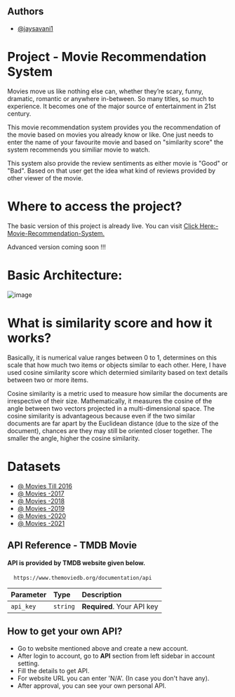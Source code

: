 
## Authors

- [@jaysavani1](https://www.github.com/jaysavani1)


# Project - Movie Recommendation System

Movies move us like nothing else can, whether they’re scary, funny, dramatic, romantic or anywhere in-between. So many titles, so much to experience. It becomes one of the major source of entertainment in 21st century.

This movie recommendation system provides you the recommendation of the movie based on movies you already know or like. One just needs to enter the name of your favourite movie and based on "similarity score" the system recommends you similiar movie to watch.

This system also provide the review sentiments as either movie is "Good" or "Bad". Based on that user get the idea what kind of reviews provided by other viewer of the movie.

# Where to access the project?

The basic version of this project is already live. You can visit [Click Here:- Movie-Recommendation-System.](https://movierecommendjs.herokuapp.com/)

Advanced version coming soon !!!

# Basic Architecture:
![image](https://user-images.githubusercontent.com/39219880/153902590-3140a7b7-7faf-4d83-b793-94e3b1498601.png)


# What is similarity score and how it works?

Basically, it is numerical value ranges between 0 to 1, determines on this scale that how much two items or objects similar to each other.
Here, I have used cosine similarity score which determied similarity based on text details between two or more items.

Cosine similarity is a metric used to measure how similar the documents are irrespective of their size. Mathematically, it measures the cosine of the angle between two vectors projected in a multi-dimensional space. The cosine similarity is advantageous because even if the two similar documents are far apart by the Euclidean distance (due to the size of the document), chances are they may still be oriented closer together. The smaller the angle, higher the cosine similarity.

# Datasets

- [@ Movies Till 2016](https://www.kaggle.com/carolzhangdc/imdb-5000-movie-dataset)
- [@ Movies -2017](https://en.wikipedia.org/wiki/List_of_American_films_of_2017)
- [@ Movies -2018](https://en.wikipedia.org/wiki/List_of_American_films_of_2018)
- [@ Movies -2019](https://en.wikipedia.org/wiki/List_of_American_films_of_2019)
- [@ Movies -2020](https://en.wikipedia.org/wiki/List_of_American_films_of_2020)
- [@ Movies -2021](https://en.wikipedia.org/wiki/List_of_American_films_of_2021)

## API Reference - TMDB Movie

#### API is provided by TMDB website given below.

```http
  https://www.themoviedb.org/documentation/api
```

| Parameter | Type     | Description                |
| :-------- | :------- | :------------------------- |
| `api_key` | `string` | **Required**. Your API key |


## How to get your own API?
- Go to website mentioned above and create a new account.
- After login to account, go to **API** section from left sidebar in account setting.
- Fill the details to get API.
- For website URL you can enter 'N/A'. (In case you don't have any).
- After approval, you can see your own personal API.
#### 

